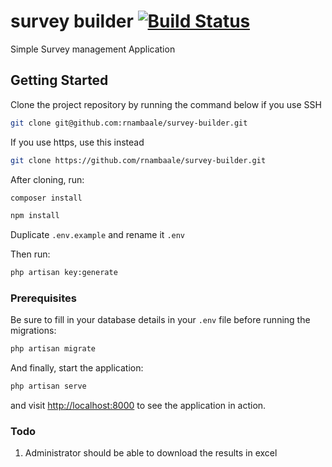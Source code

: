 # survey builder [![Build Status](https://travis-ci.org/rnambaale/survey-builder.svg?branch=master)](https://travis-ci.org/rnambaale/survey-builder)

Simple Survey management Application

## Getting Started

Clone the project repository by running the command below if you use SSH

```bash
git clone git@github.com:rnambaale/survey-builder.git
```

If you use https, use this instead

```bash
git clone https://github.com/rnambaale/survey-builder.git
```

After cloning, run:

```bash
composer install
```

```bash
npm install
```

Duplicate `.env.example` and rename it `.env`

Then run:

```bash
php artisan key:generate
```

### Prerequisites

Be sure to fill in your database details in your `.env` file before running the migrations:

```bash
php artisan migrate
```

And finally, start the application:

```bash
php artisan serve
```

and visit [http://localhost:8000](http://localhost:8000) to see the application in action.

### Todo

1. Administrator should be able to download the results in excel
